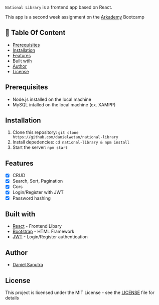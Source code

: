 `National Library` is a frontend app based on React.

This app is a second week assignment on the [Arkademy](https://www.arkademy.com/) Bootcamp

## :memo: Table Of Content
* [Prerequisites](https://github.com/danielwetan/national-library#prerequisites)
* [Installation](https://github.com/danielwetan/national-library#installation)
* [Features](https://github.com/danielwetan/national-library#features)
* [Built wtih](https://github.com/danielwetan/national-library#features)
* [Author](https://github.com/danielwetan/national-library#author)
* [License](https://github.com/danielwetan/national-library#license)

## Prerequisites
- Node.js installed on the local machine
- MySQL intalled on the local machine (ex. XAMPP)
## Installation
1. Clone this repository:
    `git clone https://github.com/danielwetan/national-library`
2. Install depedencies:
    `cd national-library & npm install`
4. Start the server:
    `npm start`

## Features
- [x] CRUD
- [x] Search, Sort, Pagination
- [x] Cors
- [x] Login/Register with JWT
- [x] Password hashing

## Built with
- [React](https://reactjs.org/) - Frontend Libary
- [Bootstrap](https://getbootstrap.com) - HTML Framework
- [JWT](https://jwt.io/) - Login/Register authentication

## Author
- [Daniel Saputra](https://www.linkedin.com/in/danielwetan/)

## License
This project is licensed under the MIT License - see the [LICENSE](https://github.com/danielwetan/national-library/blob/master/LICENSE) file for details
